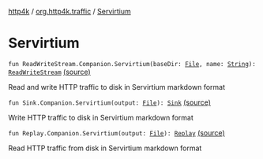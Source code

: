 [http4k](../index.md) / [org.http4k.traffic](index.md) / [Servirtium](./-servirtium.md)

# Servirtium

`fun ReadWriteStream.Companion.Servirtium(baseDir: `[`File`](https://docs.oracle.com/javase/9/docs/api/java/io/File.html)`, name: `[`String`](https://kotlinlang.org/api/latest/jvm/stdlib/kotlin/-string/index.html)`): `[`ReadWriteStream`](-read-write-stream/index.md) [(source)](https://github.com/http4k/http4k/blob/master/http4k-incubator/src/main/kotlin/org/http4k/traffic/servirtium.kt#L16)

Read and write HTTP traffic to disk in Servirtium markdown format

`fun Sink.Companion.Servirtium(output: `[`File`](https://docs.oracle.com/javase/9/docs/api/java/io/File.html)`): `[`Sink`](-sink/index.md) [(source)](https://github.com/http4k/http4k/blob/master/http4k-incubator/src/main/kotlin/org/http4k/traffic/servirtium.kt#L24)

Write HTTP traffic to disk in Servirtium markdown format

`fun Replay.Companion.Servirtium(output: `[`File`](https://docs.oracle.com/javase/9/docs/api/java/io/File.html)`): `[`Replay`](-replay/index.md) [(source)](https://github.com/http4k/http4k/blob/master/http4k-incubator/src/main/kotlin/org/http4k/traffic/servirtium.kt#L54)

Read HTTP traffic from disk in Servirtium markdown format

